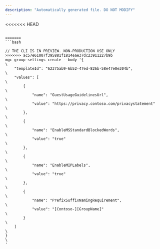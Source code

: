 ```yaml
---
description: "Automatically generated file. DO NOT MODIFY"
---
```


<<<<<<< HEAD
```cli

=======
```bash

// THE CLI IS IN PREVIEW. NON-PRODUCTION USE ONLY
>>>>>>> ac57e61007f395881f1814eae37dc23911227b9b
mgc group-settings create --body '{\
    "templateId": "62375ab9-6b52-47ed-826b-58e47e0e304b",\
    "values": [\
        {\
            "name": "GuestUsageGuidelinesUrl",\
            "value": "https://privacy.contoso.com/privacystatement"\
        },\
        {\
            "name": "EnableMSStandardBlockedWords",\
            "value": "true"\
        },\
        {\
            "name": "EnableMIPLabels",\
            "value": "true"\
        },\
        {\
            "name": "PrefixSuffixNamingRequirement",\
            "value": "[Contoso-][GroupName]"\
        }\
    ]\
}\
'

```
